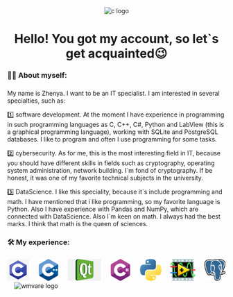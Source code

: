 <div align="center">
  <img src="ico/hackerman.gif" height="300" width="600" alt="c logo"/>
</div>

<h1 align="center">Hello! You got my account, so let`s get acquainted😉</h1>

<h3 align="left">👩‍💻  About myself:</h3>

###

<p align="left">My name is Zhenya. I want to be an IT specialist. I am interested in several specialties, such as:</p>
<p> 1️⃣ software development. At the moment I have experience in programming in such programming languages as C, C++, C#, Python and LabView  (this is a graphical programming language), working with SQLite and PostgreSQL databases. I like to program and often I use programming for some tasks.</p> 
<p> 2️⃣ cybersecurity. As for me, this is the most interesting field in IT, because you should have different skills in fields such as cryptography, operating system administration, network building. I`m fond of cryptography. If be honest, it was one of my favorite technical subjects in the university.</p> 
<p> 3️⃣ DataScience. I like this speciality, because it`s include programming and math. I have mentioned that i like programming, so my favorite language is Python. Also I have experience with Pandas and NumPy, which are connected with DataScience. Also I`m keen on math. I always had the best marks. I think that math is the queen of sciences.</p>

<h3 align="left">🛠 My experience:</h3>

###

<div align="left">
  <img src="ico/с.png" height="50" alt="c logo"  />
  <img width="12" />
  <img src="ico/c_pp.png" height="50" alt="c_pp logo"  />
  <img width="12" />
  <img src="ico/qt.png" height="50" alt="qt logo"  />  
  <img width="12" />
  <img src="ico/c_s.png" height="50" alt="c_s logo"  />
  <img width="12" />
  <img src="ico/python.png" height="50" alt="pyt logo"  />
  <img width="12" />
  <img src="ico/labview.png" height="50" alt="lv logo"  />
  <img width="12" />
  <img src="ico/postgre.png" height="50" alt="postgre logo"  />
  <img width="12" />
  <img src="ico/wmvare.png" height="50" alt="wmvare logo"  />
  <img width="12" />  
</div>

###


